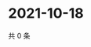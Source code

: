 # 2021-10-18

共 0 条

<!-- BEGIN -->
<!-- 最后更新时间 Mon Oct 18 2021 08:54:13 GMT+0800 (China Standard Time) -->

<!-- END -->
